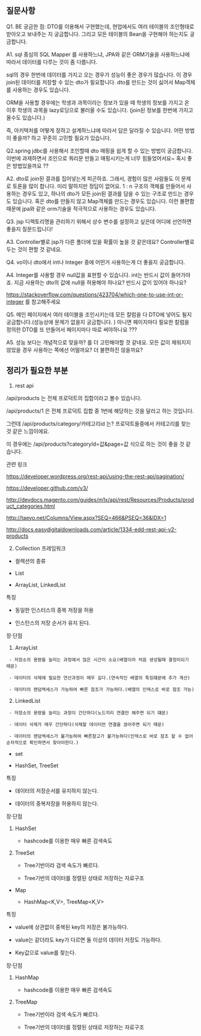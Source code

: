 ## 질문사항

Q1.  BE 궁금한 점: DTO를 이용해서 구현했는데, 현업에서도 여러 테이블의 조인형태로 받아오고 보내주는 지 궁금합니다. 그리고 모든 테이블의 Bean을 구현해야 하는지도 궁금합니다.


A1.  sql 중심의 SQL Mapper 를 사용하느냐, JPA와 같은 ORM기술을 사용하느냐에 따라서 데이터를 다루는 것이 좀 다릅니다.

sql의 경우 한번에 데이터를 가지고 오는 경우가 성능이 좋은 경우가 많습니다. 이 경우 join된 데이터를 저장할 수 있는 dto가 필요합니다. dto를 만드는 것이 싫어서 Map객체를 사용하는 경우도 있습니다.

ORM을 사용할 경우에는 학생과 과목이라는 정보가 있을 때 학생의 정보를 가지고 온 이후 학생의 과목을 lazy로딩으로 불러올 수도 있습니다. (join된 정보를 한번에 가지고 올수도 있습니다.)

즉, 아키텍처를 어떻게 정하고 설계하느냐에 따라서 답은 달라질 수 있습니다. 어떤 방법이 좋을까? 하고 꾸준히 고민할 필요가 있습니다.



Q2.spring jdbc를 사용해서 조인할때 dto 매핑을 쉽게 할 수 있는 방법이 궁금합니다. 이번에 과제하면서 조인으로 쿼리문 만들고 매핑시키는게 너무 힘들었어서요~ 혹시 좋은 방법있을까요 ??

A2. dto로 join된 결과를 집어넣는게 피곤하죠. 그래서, 경험이 많은 사람들도 이 문제로 토론을 많이 합니다.
미리 말하지만 정답이 없어요. 1 : n 구조의 객체를 만들어서 사용하는 경우도 있고, 하나의 dto가 모든 join된 결과를 담을 수 있는 구조로 만드는 경우도 있습니다.
혹은 dto를 만들지 않고 Map객체를 만드는 경우도 있습니다. 이런 불편함때문에 jpa와 같은 orm기술을 적극적으로 사용하는 경우도 있습니다.


Q3. jsp 디렉토리명을 관리하기 위해서 상수 변수를 설정하고 싶은데 어디에 선언하면 좋을지 질문드립니다!

A3. Controller별로 jsp가 다른 폴더에 있을 확률이 높을 것 같은데요? Controller별로 두는 것이 편할 것 같네요.

Q4. vo이나 dto에서 int나 Integer 중에 어떤거 사용하는게 더 좋을지 궁금합니다.

A4. Integer를 사용할 경우 null값을 표현할 수 있습니다. int는 반드시 값이 들어가야죠. 지금 사용하는 dto의 값에 null을 허용해야 하나요? 반드시 값이 있어야 하나요?

https://stackoverflow.com/questions/423704/which-one-to-use-int-or-integer 를 참고해주세요


Q5. 메인 페이지에서 여러 테이블을 조인시키는데 모든 칼럼을 다 DTO에 넣어도 될지 궁금합니다.(성능상에 문제가 없을지 궁금합니다. )
아니면 페이지마다 필요한 칼럼을 정의한 DTO를 또 만들어서 페이지마다 따로 써야하나요 ???

A5. 성능 보다는 개념적으로 맞을까? 를 더 고민해야할 것 같네요. 모든 값이 채워지지 않았을 경우 사용하는 쪽에선 어떨까요? 더 불편하진 않을까요?




## 정리가 필요한 부분

1. rest api  

/api/products 는 전체 프로덕트의 집합이라고 볼수 있습니다.

/api/products/1 은 전체 프로덕트 집합 중 1번에 해당하는 것을 달라고 하는 것입니다.

그런데 /api/products/category/카테고리id 는? 프로덕트들중에서 카테고리를 찾는 것 같은 느낌이에요.

이 경우에는 /api/products?categoryId=값&page=값 식으로 하는 것이 좋을 것 같습니다.




관련 링크

https://developer.wordpress.org/rest-api/using-the-rest-api/pagination/

https://developer.github.com/v3/

http://devdocs.magento.com/guides/m1x/api/rest/Resources/Products/product_categories.html

http://taeyo.net/Columns/View.aspx?SEQ=466&PSEQ=36&IDX=1

http://docs.easydigitaldownloads.com/article/1334-edd-rest-api-v2-products



2. Collection 프레임워크

[](Collection.png)

- 컬렉션의 종류

 * List

  -  ArrayList<E>, LinkedList<E>

 특징

   - 동일한 인스터스의 중복 저장을 허용

   - 인스턴스의 저장 순서가 유지 된다.

 장·단점

   1) ArrayList<E>

     - 저장소의 용량을 늘리는 과정에서 많은 시간이 소요(배열이라 처음 생성될때 결정이되기 때문)

     - 데이터의 삭제에 필요한 연산과정이 매우 길다.(연속적인 배열의 특징떄문에 추가 계산)

     - 데이터의 랜덤엑세스가 가능하여 빠른 참조가 가능하다.(배열의 인덱스로 바로 참조 가능)

   2) LinkedList<E>

     - 저장소의 용량을 늘리는 과정이 간단하다(노드끼리 연결만 해주면 되기 떄문)

     - 데이터 삭제가 매우 간단하다(삭제할 데이터만 연결을 끊어주면 되기 때문)

     - 데이터의 랜덤엑세스가 불가능하여 빠른참고가 불가능하다(인덱스로 바로 참조 할 수 없어 순차적으로 확인하면서 찾아야한다.)



* set

- HashSet<E>, TreeSet<E>

 특징

  - 데이터의 저장순서를 유지하지 않는다.

  - 데이터의 중복저장을 허용하지 않는다.

 장·단점

   1) HashSet<E>

      - hashcode를 이용한 매우 빠른 검색속도

  1) TreeSet<E>

      - Tree기반이라 검색 속도가 빠르다.

      - Tree기반의 데이터를 정렬된 상태로 저장하는 자료구조

* Map

  - HashMap<K,V>, TreeMap<K,V>

 특징

  - value에 상관없이 중복된 key의 저장은 불가능하다.

  - value는 같더라도 key가 다르면 둘 이상의 데이터 저장도 가능하다.

  - Key값으로 value를 찾는다.

 장·단점

   1) HashMap<E>

      - hashcode를 이용한 매우 빠른 검색속도

  1) TreeMap<E>

      - Tree기반이라 검색 속도가 빠르다.

      - Tree기반의 데이터를 정렬된 상태로 저장하는 자료구조
